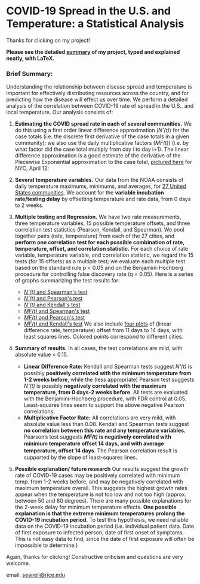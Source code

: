 # COVID-19 Spread in the U.S. and Temperature: a Statistical Analysis

Thanks for clicking on my project!


**Please see the detailed [summary](https://github.com/seaneli/CHRP-Competition-Repository/blob/master/PRESENTATION.pdf) of my project, typed and explained neatly, with LaTeX.**


### Brief Summary:

Understanding the relationship between disease spread and temperature is important for effectively distributing resources across the country, and for predicting how the disease will effect us over time. We perform a detailed analysis of the correlation between COVID-19 rate of spread in the U.S., and local temperature. Our analysis consists of: 

1. **Estimating the COVID spread rate in each of several communities.** We do this using a first order linear difference approximation (_N'(t)_) for the case totals (i.e. the discrete first derivative of the case totals in a given community); we also use the daily multiplicative factors (_MF(t)_) (i.e. by what factor did the case total multiply from day i to day i+1). The linear difference approximation is a good estimate of the derivative of the Piecewise Exponential approximation to the case total, [pictured here](https://github.com/seaneli/CHRP-Competition-Repository/blob/master/PWE_NY_Apr12.pdf) for NYC, April 12:

2. **Several temperature variables.** Our data from the NOAA consists of daily temperature maximums, minimums, and averages, for [27 United States communities](https://github.com/seaneli/CHRP-Competition-Repository/blob/master/USMAP.png). We account for the **variable incubation rate/testing delay** by offsetting temperature and rate data, from 0 days to 2 weeks.

3. **Multiple testing and Regression.** We have two rate measurements, three temperature variables, 15 possible temperature offsets, and three correlation test statistics (Pearson, Kendall, and Spearman). We pool together pairs (rate, temperature) from each of the 27 cities, and **perform one correlation test for each possible combination of rate, temperature, offset, and correlation statistic.** For each choice of rate variable, temperature variable, and correlation statistic, we regard the 15 tests (for 15 offsets) as a multiple test; we evaluate each multiple test based on the standard rule p < 0.05 and on the Benjamini-Hochberg procedure for controlling false discovery rate (q = 0.05). Here is a series of graphs summarizing the test results for:
   * [_N'(t)_ and Spearman's test](https://github.com/seaneli/CHRP-Competition-Repository/blob/master/result_LD_spearman.png)
   * [_N'(t)_ and Pearson's test](https://github.com/seaneli/CHRP-Competition-Repository/blob/master/result_LD_pearson.png)
   * [_N'(t)_ and Kendall's test](https://github.com/seaneli/CHRP-Competition-Repository/blob/master/result_LD_kendall.png)
   * [_MF(t)_ and Spearman's test](https://github.com/seaneli/CHRP-Competition-Repository/blob/master/result_MF_spearman.png)
   * [_MF(t)_ and Pearson's test](https://github.com/seaneli/CHRP-Competition-Repository/blob/master/result_MF_pearson.png)
   * [_MF(t)_ and Kendall's test](https://github.com/seaneli/CHRP-Competition-Repository/blob/master/result_MF_kendall.png)
   We also include [four plots](https://github.com/seaneli/CHRP-Competition-Repository/blob/master/deriv_mintemp_11_14.pdf) of (linear            difference rate, temperature) offset from 11 days to 14 days, with least squares lines. Colored points correspond to different cities.
   
4. **Summary of results.** In all cases, the test correlations are mild, with absolute value < 0.15. 

   * **Linear Diﬀerence Rate:** Kendall and Spearman tests suggest _N'(t)_ is possibly **positively correlated with the minimum temperature from 1-2 weeks before**, while the (less appropriate) Pearson test suggests _N'(t)_ is possibly **negatively correlated with the maximum temperature, from 0 days-2 weeks before.** All tests are evaluated with the Benjamini-Hochberg procedure, with FDR control at 0.05. Least-squares lines seem to support the above negative Pearson correlations. 
   * **Multiplicative Factor Rate:** All correlations are very mild, with absolute value less than 0.08. Kendall and Spearman tests suggest **no correlation between this rate and any temperature variables.** Pearson’s test suggests **_MF(t)_ is negatively correlated with minimum temperature oﬀset 14 days, and with average temperature, oﬀset 14 days**. The Pearson correlation result is supported by the slope of least-squares lines.
   
 5. **Possible explanation/ future research** Our results suggest the growth rate of COVID-19 cases may be positively correlated with minimum temp. from 1-2 weeks before, and may be negatively correlated with maximum temperature overall. This suggests the highest growth rates appear when the temperature is not too low and not too high (approx. between 50 and 80 degrees). There are many possible explanations for the 2-week delay for minimum temperature effects. **One possible explanation is that the extreme minimum temperatures prolong the COVID-19 incubation period.** To test this hypothesis, we need reliable data on the COVID-19 incubation period (i.e. individual patient data. Date of first exposure to infected person, date of first onset of symptoms. This is not easy data to find, since the date of first exposure will often be impossible to determine.)


Again, thanks for clicking! Constructive criticism and questions are very welcome. 

email: seaneli@rice.edu




